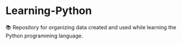 # Learning-Python
📚 Repository for organizing data created and used while learning the Python programming language.
